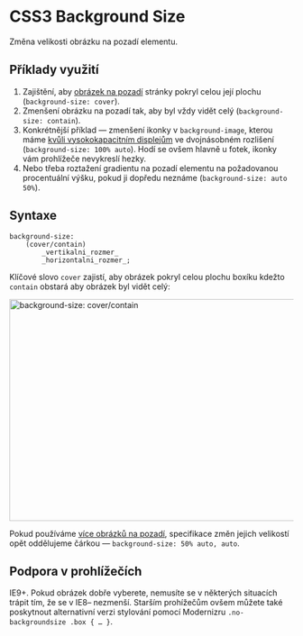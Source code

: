 CSS3 Background Size
====================

Změna velikosti obrázku na pozadí elementu.

Příklady využití
----------------

1. Zajištění, aby [obrázek na pozadí](http://d.alistapart.com/supersize-that-background-please/index3.html) stránky pokryl celou její plochu (`background-size: cover`).
2. Zmenšení obrázku na pozadí tak, aby byl vždy vidět celý (`background-size: contain`).
3. Konkrétnější příklad — zmenšení ikonky v `background-image`, kterou máme [kvůli vysokokapacitním displejům](http://www.studiopress.com/design/css-background-size-graphics.htm) ve dvojnásobném rozlišení (`background-size: 100% auto`). Hodí se ovšem hlavně u fotek, ikonky vám prohlížeče nevykreslí hezky.
3. Nebo třeba roztažení gradientu na pozadí elementu na požadovanou procentuální výšku, pokud ji dopředu neznáme (`background-size: auto 50%`).

Syntaxe
-------

	background-size:
		(cover/contain)
			_vertikalni_rozmer_
			_horizontalni_rozmer_;

Klíčové slovo `cover` zajistí, aby obrázek pokryl celou plochu boxíku kdežto `contain` obstará aby obrázek byl vidět celý:  

<img class="picture" src="content/schemes/CSS3-background-size-cover-contain.png" width="700" height="394" alt="background-size: cover/contain">
	
Pokud používáme [více obrázků na pozadí](css3-multiple-backgrounds.md), specifikace změn jejich velikostí opět oddělujeme čárkou — `background-size: 50% auto, auto`.


Podpora v prohlížečích
----------------------

IE9+. Pokud obrázek dobře vyberete, nemusíte se v některých situacích trápit tím, že se v IE8– nezmenší. Starším prohížečům ovšem můžete také poskytnout alternativní verzi stylování pomocí Modernizru `.no-backgroundsize .box { … }`.

